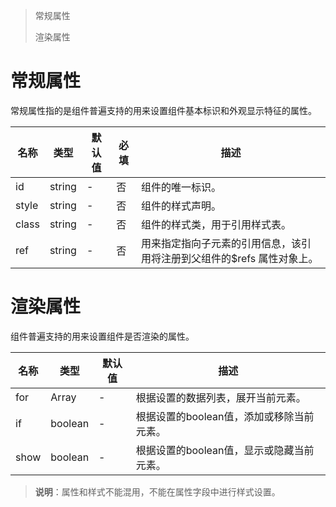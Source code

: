 > 常规属性
>
> 渲染属性

# 常规属性

常规属性指的是组件普遍支持的用来设置组件基本标识和外观显示特征的属性。

| **名称** | 类型   | **默认值** | **必填** | **描述**                                                     |
| -------- | ------ | ---------- | -------- | ------------------------------------------------------------ |
| id       | string | -          | 否       | 组件的唯一标识。                                             |
| style    | string | -          | 否       | 组件的样式声明。                                             |
| class    | string | -          | 否       | 组件的样式类，用于引用样式表。                               |
| ref      | string | -          | 否       | 用来指定指向子元素的引用信息，该引用将注册到父组件的$refs 属性对象上。 |

# 渲染属性

组件普遍支持的用来设置组件是否渲染的属性。

| **名称** | **类型** | 默认值 | **描述**                                  |
| -------- | -------- | ------ | ----------------------------------------- |
| for      | Array    | -      | 根据设置的数据列表，展开当前元素。        |
| if       | boolean  | -      | 根据设置的boolean值，添加或移除当前元素。 |
| show     | boolean  | -      | 根据设置的boolean值，显示或隐藏当前元素。 |

> **说明**：属性和样式不能混用，不能在属性字段中进行样式设置。